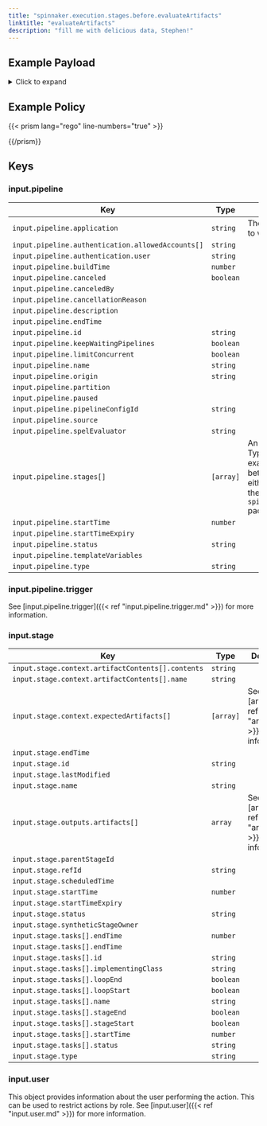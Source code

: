 ```yaml
---
title: "spinnaker.execution.stages.before.evaluateArtifacts"
linktitle: "evaluateArtifacts"
description: "fill me with delicious data, Stephen!"
---
```


## Example Payload

<details><summary>Click to expand</summary>

```json
{
  "input": {
    "pipeline": {
      "application": "hostname",
      "authentication": {
        "allowedAccounts": [
          "spinnaker",
          "staging",
          "staging-ecs"
        ],
        "user": "myUserName"
      },
      "buildTime": 1620762184206,
      "canceled": false,
      "canceledBy": null,
      "cancellationReason": null,
      "description": null,
      "endTime": null,
      "id": "01F5EF8JCVYM85FACGYSTF6S5G",
      "initialConfig": {},
      "keepWaitingPipelines": false,
      "limitConcurrent": true,
      "name": "hostname w evaluate artifacts",
      "notifications": [],
      "origin": "api",
      "partition": null,
      "paused": null,
      "pipelineConfigId": "0cdf6df8-ceb1-490e-a7c9-de80e49b0866",
      "source": null,
      "spelEvaluator": "v4",
      "stages": [
        {
          "context": {
            "account": "spinnaker",
            "cloudProvider": "kubernetes",
            "manifestArtifactId": "65d24828-f858-4e6f-a2c8-82c2cdd79251",
            "moniker": {
              "app": "hostname"
            },
            "skipExpressionEvaluation": false,
            "source": "artifact",
            "trafficManagement": {
              "enabled": false,
              "options": {
                "enableTraffic": false,
                "services": []
              }
            }
          },
          "endTime": null,
          "id": "01F5EF8JGER6TTNSNWAF184KKH",
          "lastModified": null,
          "name": "Deploy (Manifest)",
          "outputs": {},
          "parentStageId": null,
          "refId": "2",
          "requisiteStageRefIds": [
            "7"
          ],
          "scheduledTime": null,
          "startTime": null,
          "startTimeExpiry": null,
          "status": "NOT_STARTED",
          "syntheticStageOwner": null,
          "tasks": [],
          "type": "deployManifest"
        },
        "01F5EF8JGEQ3X1FGVCC78SFNFS"
      ],
      "startTime": 1620762184271,
      "startTimeExpiry": null,
      "status": "RUNNING",
      "systemNotifications": [],
      "templateVariables": null,
      "trigger": {
        "artifacts": [
          {
            "artifactAccount": "myUserName",
            "customKind": false,
            "location": null,
            "metadata": {
              "id": "4aa85178-0618-46c4-b530-6883d393656d"
            },
            "name": "manifests/deploy-spinnaker.yaml",
            "provenance": null,
            "reference": "Https://api.github.com/repos/myUserName/hostname/contents/manifests/deploy-spinnaker.yaml",
            "type": "github/file",
            "uuid": null,
            "version": "master"
          },
          {
            "artifactAccount": "myUserName",
            "customKind": false,
            "location": null,
            "metadata": {
              "id": "e79162ab-69cb-4ff7-acf4-a8f2875ef8ef"
            },
            "name": "manifests/service-spinnaker.yaml",
            "provenance": null,
            "reference": "Https://api.github.com/repos/myUserName/hostname/contents/manifests/service-spinnaker.yaml",
            "type": "github/file",
            "uuid": null,
            "version": null
          }
        ],
        "correlationId": null,
        "isDryRun": false,
        "isRebake": false,
        "isStrategy": false,
        "notifications": [],
        "other": {
          "artifacts": [
            {
              "artifactAccount": "myUserName",
              "customKind": false,
              "metadata": {
                "id": "4aa85178-0618-46c4-b530-6883d393656d"
              },
              "name": "manifests/deploy-spinnaker.yaml",
              "reference": "Https://api.github.com/repos/myUserName/hostname/contents/manifests/deploy-spinnaker.yaml",
              "type": "github/file",
              "version": "master"
            },
            {
              "artifactAccount": "myUserName",
              "customKind": false,
              "metadata": {
                "id": "e79162ab-69cb-4ff7-acf4-a8f2875ef8ef"
              },
              "name": "manifests/service-spinnaker.yaml",
              "reference": "Https://api.github.com/repos/myUserName/hostname/contents/manifests/service-spinnaker.yaml",
              "type": "github/file"
            }
          ],
          "dryRun": false,
          "enabled": false,
          "eventId": "0442458c-eeed-41a6-83f4-dbf0110076e1",
          "executionId": "01F5EF8JCVYM85FACGYSTF6S5G",
          "expectedArtifacts": [
            {
              "boundArtifact": {
                "artifactAccount": "myUserName",
                "customKind": false,
                "metadata": {
                  "id": "4aa85178-0618-46c4-b530-6883d393656d"
                },
                "name": "manifests/deploy-spinnaker.yaml",
                "reference": "Https://api.github.com/repos/myUserName/hostname/contents/manifests/deploy-spinnaker.yaml",
                "type": "github/file",
                "version": "master"
              },
              "defaultArtifact": {
                "artifactAccount": "myUserName",
                "customKind": false,
                "metadata": {
                  "id": "4aa85178-0618-46c4-b530-6883d393656d"
                },
                "name": "manifests/deploy-spinnaker.yaml",
                "reference": "Https://api.github.com/repos/myUserName/hostname/contents/manifests/deploy-spinnaker.yaml",
                "type": "github/file",
                "version": "master"
              },
              "id": "0cf98032-1b0f-48db-9314-09c69293b3a6",
              "matchArtifact": {
                "artifactAccount": "myUserName",
                "customKind": true,
                "metadata": {
                  "id": "3f72ed8e-cb95-454f-9119-2323682121ff"
                },
                "name": "manifests/deploy-spinnaker.yaml",
                "type": "github/file"
              },
              "useDefaultArtifact": true,
              "usePriorArtifact": false
            },
            {
              "boundArtifact": {
                "artifactAccount": "myUserName",
                "customKind": false,
                "metadata": {
                  "id": "e79162ab-69cb-4ff7-acf4-a8f2875ef8ef"
                },
                "name": "manifests/service-spinnaker.yaml",
                "reference": "Https://api.github.com/repos/myUserName/hostname/contents/manifests/service-spinnaker.yaml",
                "type": "github/file"
              },
              "defaultArtifact": {
                "artifactAccount": "myUserName",
                "customKind": false,
                "metadata": {
                  "id": "e79162ab-69cb-4ff7-acf4-a8f2875ef8ef"
                },
                "name": "manifests/service-spinnaker.yaml",
                "reference": "Https://api.github.com/repos/myUserName/hostname/contents/manifests/service-spinnaker.yaml",
                "type": "github/file"
              },
              "id": "425d20a8-2942-4902-8d2b-277769a1492c",
              "matchArtifact": {
                "artifactAccount": "myUserName",
                "customKind": true,
                "metadata": {
                  "id": "d7ac7eca-0131-4d54-ab8f-880ff0041e4f"
                },
                "name": "manifests/service-spinnaker",
                "type": "github/file"
              },
              "useDefaultArtifact": true,
              "usePriorArtifact": true
            }
          ],
          "notifications": [],
          "parameters": {
            "moduleConfig": "{\"name\":\"test-deployment\",\"space\":\"test-space-param\"}"
          },
          "preferred": false,
          "rebake": false,
          "resolvedExpectedArtifacts": [
            {
              "boundArtifact": {
                "artifactAccount": "myUserName",
                "customKind": false,
                "metadata": {
                  "id": "4aa85178-0618-46c4-b530-6883d393656d"
                },
                "name": "manifests/deploy-spinnaker.yaml",
                "reference": "Https://api.github.com/repos/myUserName/hostname/contents/manifests/deploy-spinnaker.yaml",
                "type": "github/file",
                "version": "master"
              },
              "defaultArtifact": {
                "artifactAccount": "myUserName",
                "customKind": false,
                "metadata": {
                  "id": "4aa85178-0618-46c4-b530-6883d393656d"
                },
                "name": "manifests/deploy-spinnaker.yaml",
                "reference": "Https://api.github.com/repos/myUserName/hostname/contents/manifests/deploy-spinnaker.yaml",
                "type": "github/file",
                "version": "master"
              },
              "id": "0cf98032-1b0f-48db-9314-09c69293b3a6",
              "matchArtifact": {
                "artifactAccount": "myUserName",
                "customKind": true,
                "metadata": {
                  "id": "3f72ed8e-cb95-454f-9119-2323682121ff"
                },
                "name": "manifests/deploy-spinnaker.yaml",
                "type": "github/file"
              },
              "useDefaultArtifact": true,
              "usePriorArtifact": false
            },
            {
              "boundArtifact": {
                "artifactAccount": "myUserName",
                "customKind": false,
                "metadata": {
                  "id": "e79162ab-69cb-4ff7-acf4-a8f2875ef8ef"
                },
                "name": "manifests/service-spinnaker.yaml",
                "reference": "Https://api.github.com/repos/myUserName/hostname/contents/manifests/service-spinnaker.yaml",
                "type": "github/file"
              },
              "defaultArtifact": {
                "artifactAccount": "myUserName",
                "customKind": false,
                "metadata": {
                  "id": "e79162ab-69cb-4ff7-acf4-a8f2875ef8ef"
                },
                "name": "manifests/service-spinnaker.yaml",
                "reference": "Https://api.github.com/repos/myUserName/hostname/contents/manifests/service-spinnaker.yaml",
                "type": "github/file"
              },
              "id": "425d20a8-2942-4902-8d2b-277769a1492c",
              "matchArtifact": {
                "artifactAccount": "myUserName",
                "customKind": true,
                "metadata": {
                  "id": "d7ac7eca-0131-4d54-ab8f-880ff0041e4f"
                },
                "name": "manifests/service-spinnaker",
                "type": "github/file"
              },
              "useDefaultArtifact": true,
              "usePriorArtifact": true
            }
          ],
          "strategy": false,
          "type": "manual",
          "user": "myUserName"
        },
        "parameters": {
          "moduleConfig": "{\"name\":\"test-deployment\",\"space\":\"test-space-param\"}"
        },
        "resolvedExpectedArtifacts": [
          {
            "boundArtifact": {
              "artifactAccount": "myUserName",
              "customKind": false,
              "location": null,
              "metadata": {
                "id": "4aa85178-0618-46c4-b530-6883d393656d"
              },
              "name": "manifests/deploy-spinnaker.yaml",
              "provenance": null,
              "reference": "Https://api.github.com/repos/myUserName/hostname/contents/manifests/deploy-spinnaker.yaml",
              "type": "github/file",
              "uuid": null,
              "version": "master"
            },
            "defaultArtifact": {
              "artifactAccount": "myUserName",
              "customKind": false,
              "location": null,
              "metadata": {
                "id": "4aa85178-0618-46c4-b530-6883d393656d"
              },
              "name": "manifests/deploy-spinnaker.yaml",
              "provenance": null,
              "reference": "Https://api.github.com/repos/myUserName/hostname/contents/manifests/deploy-spinnaker.yaml",
              "type": "github/file",
              "uuid": null,
              "version": "master"
            },
            "id": "0cf98032-1b0f-48db-9314-09c69293b3a6",
            "matchArtifact": {
              "artifactAccount": "myUserName",
              "customKind": true,
              "location": null,
              "metadata": {
                "id": "3f72ed8e-cb95-454f-9119-2323682121ff"
              },
              "name": "manifests/deploy-spinnaker.yaml",
              "provenance": null,
              "reference": null,
              "type": "github/file",
              "uuid": null,
              "version": null
            },
            "useDefaultArtifact": true,
            "usePriorArtifact": false
          },
          {
            "boundArtifact": {
              "artifactAccount": "myUserName",
              "customKind": false,
              "location": null,
              "metadata": {
                "id": "e79162ab-69cb-4ff7-acf4-a8f2875ef8ef"
              },
              "name": "manifests/service-spinnaker.yaml",
              "provenance": null,
              "reference": "Https://api.github.com/repos/myUserName/hostname/contents/manifests/service-spinnaker.yaml",
              "type": "github/file",
              "uuid": null,
              "version": null
            },
            "defaultArtifact": {
              "artifactAccount": "myUserName",
              "customKind": false,
              "location": null,
              "metadata": {
                "id": "e79162ab-69cb-4ff7-acf4-a8f2875ef8ef"
              },
              "name": "manifests/service-spinnaker.yaml",
              "provenance": null,
              "reference": "Https://api.github.com/repos/myUserName/hostname/contents/manifests/service-spinnaker.yaml",
              "type": "github/file",
              "uuid": null,
              "version": null
            },
            "id": "425d20a8-2942-4902-8d2b-277769a1492c",
            "matchArtifact": {
              "artifactAccount": "myUserName",
              "customKind": true,
              "location": null,
              "metadata": {
                "id": "d7ac7eca-0131-4d54-ab8f-880ff0041e4f"
              },
              "name": "manifests/service-spinnaker",
              "provenance": null,
              "reference": null,
              "type": "github/file",
              "uuid": null,
              "version": null
            },
            "useDefaultArtifact": true,
            "usePriorArtifact": true
          }
        ],
        "type": "manual",
        "user": "myUserName"
      },
      "type": "PIPELINE"
    },
    "stage": {
      "context": {
        "artifactContents": [],
        "expectedArtifacts": [
          {
            "defaultArtifact": {
              "customKind": true,
              "metadata": {
                "id": "b9076063-d4ff-4ec5-81f6-599a1bb78bf3"
              }
            },
            "id": "65d24828-f858-4e6f-a2c8-82c2cdd79251",
            "matchArtifact": {
              "artifactAccount": "embedded-artifact",
              "customKind": true,
              "metadata": {
                "id": "06e6f217-900e-4546-8370-8404255715c9"
              },
              "name": "test",
              "type": "embedded/base64"
            },
            "useDefaultArtifact": false,
            "usePriorArtifact": false
          }
        ],
        "expressionEvaluationSummary": {
          "---\napiVersion: v1\nkind: Namespace\nmetadata:\n  name: '#readJson(parameters['moduleConfig'])['ns']'\nspec:\n  finalizers:\n  - kubernetes\n---\napiVersion: apps/v1\nkind: Deployment\nmetadata:\n  name: hostname\n  namespace: '#readJson(parameters['moduleConfig'])['ns']'\nspec:\n  replicas: '#readJson(parameters['moduleConfig'])['replicas']'\n  selector:\n    matchLabels:\n      app: hostname\n      version: v1\n  strategy:\n    rollingUpdate:\n      maxSurge: 1\n      maxUnavailable: 1\n    type: RollingUpdate\n  template:\n    metadata:\n      labels:\n        app: hostname\n        version: v1\n    spec:\n      containers:\n      - image: rstarmer/hostname:v1\n        imagePullPolicy: Always\n        name: hostname\n        resources: {}\n      restartPolicy: Always": [
            {
              "description": "Failed to evaluate [content] : ---\napiVersion: v1\nkind: Namespace\nmetadata:\n  name: '#readJson(parameters['moduleConfig'])['ns']'\nspec:\n  finalizers:\n  - kubernetes\n---\napiVersion: apps/v1\nkind: Deployment\nmetadata:\n  name: hostname\n  namespace: '#readJson(parameters['moduleConfig'])['ns']'\nspec:\n  replicas: '#readJson(parameters['moduleConfig'])['replicas']'\n  selector:\n    matchLabels:\n      app: hostname\n      version: v1\n  strategy:\n    rollingUpdate:\n      maxSurge: 1\n      maxUnavailable: 1\n    type: RollingUpdate\n  template:\n    metadata:\n      labels:\n        app: hostname\n        version: v1\n    spec:\n      containers:\n      - image: rstarmer/hostname:v1\n        imagePullPolicy: Always\n        name: hostname\n        resources: {}\n      restartPolicy: Always not found",
              "level": "INFO",
              "timestamp": 1620762184544
            }
          ]
        }
      },
      "endTime": null,
      "id": "01F5EF8JGEQ3X1FGVCC78SFNFS",
      "lastModified": null,
      "name": "Evaluate Artifacts5",
      "outputs": {
        "artifacts": []
      },
      "parentStageId": null,
      "refId": "7",
      "requisiteStageRefIds": [],
      "scheduledTime": null,
      "startTime": 1620762184539,
      "startTimeExpiry": null,
      "status": "RUNNING",
      "syntheticStageOwner": null,
      "tasks": [
        {
          "endTime": 1620762184698,
          "id": "1",
          "implementingClass": "io.armory.plugin.stage.artifacts.pipeline.task.EvaluateArtifactsTask",
          "loopEnd": false,
          "loopStart": false,
          "name": "evaluateArtifacts",
          "stageEnd": false,
          "stageStart": true,
          "startTime": 1620762184564,
          "status": "SUCCEEDED"
        },
        {
          "endTime": null,
          "id": "2",
          "implementingClass": "com.netflix.spinnaker.orca.pipeline.tasks.artifacts.BindProducedArtifactsTask",
          "loopEnd": false,
          "loopStart": false,
          "name": "bindArtifacts",
          "stageEnd": true,
          "stageStart": false,
          "startTime": 1620762184714,
          "status": "RUNNING"
        }
      ],
      "type": "evaluateArtifacts"
    },
    "user": {
      "isAdmin": false,
      "roles": [],
      "username": "myUserName"
    }
  }
}
```
</details>

## Example Policy

{{< prism lang="rego" line-numbers="true" >}}

{{/prism}}

## Keys

### input.pipeline

| Key                                               | Type      | Description                                                            |
| ------------------------------------------------- | --------- | ---------------------------------------------------------------------- |
| `input.pipeline.application`                      | `string`  | The name of the Spinnaker application to which this pipeline belongs.  |
| `input.pipeline.authentication.allowedAccounts[]` | `string`  |                                                                        |
| `input.pipeline.authentication.user`              | `string`  |                                                                        |
| `input.pipeline.buildTime`                        | `number`  |                                                                        |
| `input.pipeline.canceled`                         | `boolean` |                                                                        |
| `input.pipeline.canceledBy`                       | ` `       |                                                                        |
| `input.pipeline.cancellationReason`               | ` `       |                                                                        |
| `input.pipeline.description`                      | ` `       |                                                                        |
| `input.pipeline.endTime`                          | ` `       |                                                                        |
| `input.pipeline.id`                               | `string`  |                                                                        |
| `input.pipeline.keepWaitingPipelines`             | `boolean` |                                                                        |
| `input.pipeline.limitConcurrent`                  | `boolean` |                                                                        |
| `input.pipeline.name`                             | `string`  |                                                                        |
| `input.pipeline.origin`                           | `string`  |                                                                        |
| `input.pipeline.partition`                        | ` `       |                                                                        |
| `input.pipeline.paused`                           | ` `       |                                                                        |
| `input.pipeline.pipelineConfigId`                 | `string`  |                                                                        |
| `input.pipeline.source`                           | ` `       |                                                                        |
| `input.pipeline.spelEvaluator`                    | `string`  |                                                                        |
| `input.pipeline.stages[]`                         | `[array]` | An array of the stages in the pipeline. Typically if you are writing a policy that examines multiple pipeline stages, it is better to write that policy against either the `opa.pipelines package`, or the `spinnaker.execution.pipelines.before` package. |
| `input.pipeline.startTime`                        | `number`  |                                                                        |
| `input.pipeline.startTimeExpiry`                  | ` `       |                                                                        |
| `input.pipeline.status`                           | `string`  |                                                                        |
| `input.pipeline.templateVariables`                | ` `       |                                                                        |
| `input.pipeline.type`                             | `string`  |                                                                        |

### input.pipeline.trigger

See [input.pipeline.trigger]({{< ref "input.pipeline.trigger.md" >}}) for more information.

### input.stage

| Key                                               | Type      | Description                                                       |
| ------------------------------------------------- | --------- | ----------------------------------------------------------------- |
| `input.stage.context.artifactContents[].contents` | `string`  |                                                                   |
| `input.stage.context.artifactContents[].name`     | `string`  |                                                                   |
| `input.stage.context.expectedArtifacts[]`         | `[array]` | See [artifacts]({{< ref "artifacts.md" >}}) for more information. |
| `input.stage.endTime`                             | ` `       |                                                                   |
| `input.stage.id`                                  | `string`  |                                                                   |
| `input.stage.lastModified`                        | ` `       |                                                                   |
| `input.stage.name`                                | `string`  |                                                                   |
| `input.stage.outputs.artifacts[]`                 | `array`   | See [artifacts]({{< ref "artifacts.md" >}}) for more information. |
| `input.stage.parentStageId`                       | ` `       |                                                                   |
| `input.stage.refId`                               | `string`  |                                                                   |
| `input.stage.scheduledTime`                       | ` `       |                                                                   |
| `input.stage.startTime`                           | `number`  |                                                                   |
| `input.stage.startTimeExpiry`                     | ` `       |                                                                   |
| `input.stage.status`                              | `string`  |                                                                   |
| `input.stage.syntheticStageOwner`                 | ` `       |                                                                   |
| `input.stage.tasks[].endTime`                     | `number`  |                                                                   |
| `input.stage.tasks[].endTime`                     | ` `       |                                                                   |
| `input.stage.tasks[].id`                          | `string`  |                                                                   |
| `input.stage.tasks[].implementingClass`           | `string`  |                                                                   |
| `input.stage.tasks[].loopEnd`                     | `boolean` |                                                                   |
| `input.stage.tasks[].loopStart`                   | `boolean` |                                                                   |
| `input.stage.tasks[].name`                        | `string`  |                                                                   |
| `input.stage.tasks[].stageEnd`                    | `boolean` |                                                                   |
| `input.stage.tasks[].stageStart`                  | `boolean` |                                                                   |
| `input.stage.tasks[].startTime`                   | `number`  |                                                                   |
| `input.stage.tasks[].status`                      | `string`  |                                                                   |
| `input.stage.type`                                | `string`  |                                                                   |


### input.user

This object provides information about the user performing the action. This can be used to restrict actions by role. See [input.user]({{< ref "input.user.md" >}}) for more information.
